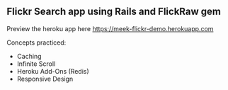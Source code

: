 ## Flickr Search app using Rails and FlickRaw gem

Preview the heroku app here
https://meek-flickr-demo.herokuapp.com

Concepts practiced:
* Caching
* Infinite Scroll
* Heroku Add-Ons (Redis)
* Responsive Design
